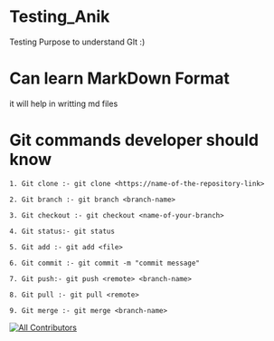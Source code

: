# Testing_Anik
Testing Purpose to understand GIt :)

# Can learn MarkDown Format
it will help in writting md files

# Git commands developer should know
  ```git
  1. Git clone :- git clone <https://name-of-the-repository-link>
  ```
  ```git
  2. Git branch :- git branch <branch-name>
  ```
  ```git
  3. Git checkout :- git checkout <name-of-your-branch>
  ```
  ```git
  4. Git status:- git status
  ```
  ```git
  5. Git add :- git add <file>
  ```
  ```git
  6. Git commit :- git commit -m "commit message"
  ```
  ```git
  7. Git push:- git push <remote> <branch-name>
  ```
  ```git
  8. Git pull :- git pull <remote>
  ```
  ```git
  9. Git merge :- git merge <branch-name>
  ```
[![All Contributors](https://img.shields.io/github/all-contributors/projectOwner/projectName?color=ee8449&style=flat-square)](#contributors)
